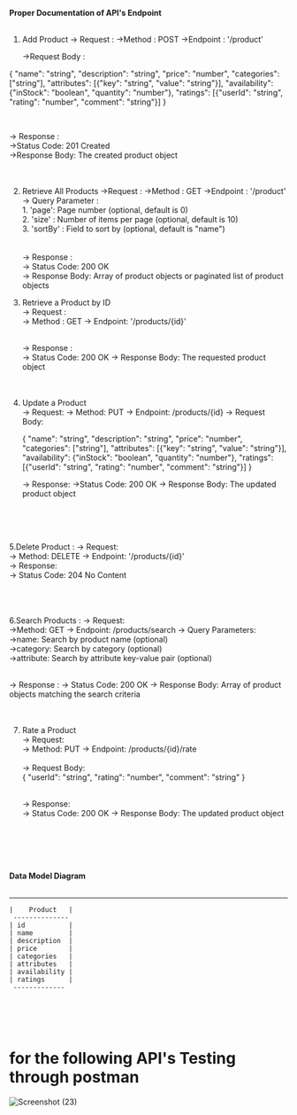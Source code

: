 <b>Proper Documentation of API's Endpoint</b> <br><br>

1. Add Product
   -> Request :
      ->Method : POST
      ->Endpoint : '/product'

      ->Request Body :

{
    "name": "string",
    "description": "string",
    "price": "number",
    "categories": ["string"],
    "attributes": [{"key": "string", "value": "string"}],
    "availability": {"inStock": "boolean", "quantity": "number"},
    "ratings": [{"userId": "string", "rating": "number", "comment": "string"}]
 }

<br>

 -> Response : <br>
->Status Code: 201 Created <br>
->Response Body: The created product object <br><br><br>

2. Retrieve All Products
   ->Request :
      ->Method : GET
      ->Endpoint : '/product' <br>
      -> Query Parameter : <br>
           1. 'page': Page number (optional, default is 0) <br>
           2. 'size' : Number of items per page (optional, default is 10)<br>
           3. 'sortBy' : Field to sort by (optional, default is "name")<br>
   <br><br>
   -> Response : <br>
     -> Status Code: 200 OK <br>
     -> Response Body: Array of product objects or paginated list of product objects


3. Retrieve a Product by ID <br>
   -> Request : <br>
       -> Method : GET
       -> Endpoint: '/products/{id}' <br><br>

   -> Response : <br>
     -> Status Code: 200 OK
     -> Response Body: The requested product object
     <br><br><br>

4. Update a Product <br>
   -> Request:
      -> Method: PUT
       -> Endpoint: /products/{id}
       -> Request Body:

   {
    "name": "string",
    "description": "string",
    "price": "number",
    "categories": ["string"],
    "attributes": [{"key": "string", "value": "string"}],
    "availability": {"inStock": "boolean", "quantity": "number"},
    "ratings": [{"userId": "string", "rating": "number", "comment": "string"}]
 }
    <br>

   -> Response:
      ->Status Code: 200 OK
       -> Response Body: The updated product object

   <br><br><br>

5.Delete Product :
  -> Request: <br>
      -> Method: DELETE
        -> Endpoint: '/products/{id}'
        <br>
   -> Response: <br>
       -> Status Code: 204 No Content   
<br><br><br>

6.Search Products : 
   -> Request: <br>
      ->Method: GET
       -> Endpoint: /products/search 
         -> Query Parameters: <br>
            ->name: Search by product name (optional)<br>
            ->category: Search by category (optional)<br>
             ->attribute: Search by attribute key-value pair (optional) <br><br>


   -> Response : 
     -> Status Code: 200 OK
      -> Response Body: Array of product objects matching the search criteria
<br><br><br>

7. Rate a Product <br>
     -> Request:<br>
      -> Method: PUT
       -> Endpoint: /products/{id}/rate <br><br>
       -> Request Body: <br>
    {
    "userId": "string",
    "rating": "number",
    "comment": "string"
   }
   <br><br>
   
   -> Response: <br>
      -> Status Code: 200 OK
       -> Response Body: The updated product object


<br><br> <br> <br> 


<b> Data Model Diagram</b> <br><br>

   --------------
    |    Product   |
     -------------- 
    | id           |
    | name         |
    | description  |
    | price        |
    | categories   |
    | attributes   |
    | availability |
    | ratings      |
     -------------

  
   <br><br><br>


# for the following API's Testing through postman

![Screenshot (23)](https://github.com/suhaswankhede121/LeadRev_Java_Backend_Task/assets/132128817/4b1b9fe5-4cf5-4a75-9966-1d1ed5dc5b8f)



